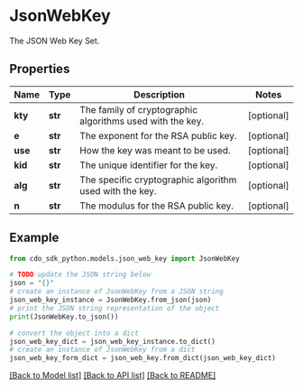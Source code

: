 # JsonWebKey

The JSON Web Key Set.

## Properties

Name | Type | Description | Notes
------------ | ------------- | ------------- | -------------
**kty** | **str** | The family of cryptographic algorithms used with the key. | [optional] 
**e** | **str** | The exponent for the RSA public key. | [optional] 
**use** | **str** | How the key was meant to be used. | [optional] 
**kid** | **str** | The unique identifier for the key. | [optional] 
**alg** | **str** | The specific cryptographic algorithm used with the key. | [optional] 
**n** | **str** | The modulus for the RSA public key. | [optional] 

## Example

```python
from cdo_sdk_python.models.json_web_key import JsonWebKey

# TODO update the JSON string below
json = "{}"
# create an instance of JsonWebKey from a JSON string
json_web_key_instance = JsonWebKey.from_json(json)
# print the JSON string representation of the object
print(JsonWebKey.to_json())

# convert the object into a dict
json_web_key_dict = json_web_key_instance.to_dict()
# create an instance of JsonWebKey from a dict
json_web_key_form_dict = json_web_key.from_dict(json_web_key_dict)
```
[[Back to Model list]](../README.md#documentation-for-models) [[Back to API list]](../README.md#documentation-for-api-endpoints) [[Back to README]](../README.md)


